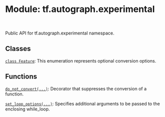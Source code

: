 <div itemscope itemtype="http://developers.google.com/ReferenceObject">
<meta itemprop="name" content="tf.autograph.experimental" />
<meta itemprop="path" content="Stable" />
</div>

# Module: tf.autograph.experimental


<table class="tfo-notebook-buttons tfo-api" align="left">
</table>



Public API for tf.autograph.experimental namespace.



## Classes

[`class Feature`](../../tf/autograph/experimental/Feature.md): This enumeration represents optional conversion options.

## Functions

[`do_not_convert(...)`](../../tf/autograph/experimental/do_not_convert.md): Decorator that suppresses the conversion of a function.

[`set_loop_options(...)`](../../tf/autograph/experimental/set_loop_options.md): Specifies additional arguments to be passed to the enclosing while_loop.



